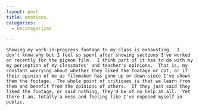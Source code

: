 ```yaml
---
layout: post
title: emotions.
categories:
  - Uncategorized

---
```



    Showing my work-in-progress footage to my class is exhausting.  I don't know why but I feel so spent after showing sections I've worked on recently for the pigeon film.  I think part of it has to do with my my perception of my classmates' and teacher's opinions.  That is, my constant worrying about whether they liked the footage or not, or if their opinion of me as filmmaker has gone up or down since I've shown them the footage.  The whole point of critiques is that we learn from them and benefit from the opinions of others.  If they just said they liked the footage, or said nothing, they'd be of no help at all.  Yet there I am, totally a mess and feeling like I've exposed myself in public.
  
